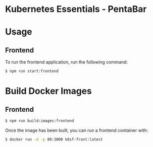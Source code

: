 # Kubernetes Essentials - PentaBar

# Usage

## Frontend

To run the frontend application, run the following command:

```bash
$ npm run start:frontend
```

# Build Docker Images

## Frontend

```bash
$ npm run build:images:frontend
```

Once the image has been built, you can run a frontend container with:

```bash
$ docker run -d -p 80:3000 k8sf-front:latest
```
